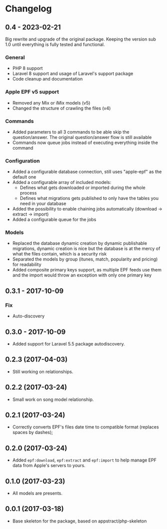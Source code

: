# Changelog

## 0.4 - 2023-02-21
Big rewrite and upgrade of the original package. Keeping the version sub 1.0 until everything is fully tested and functional.

### General
- PHP 8 support
- Laravel 8 support and usage of Laravel's support package
- Code cleanup and documentation

### Apple EPF v5 support
- Removed any Mix or iMix models (v5)
- Changed the structure of crawling the files (v4)

### Commands
- Added parameters to all 3 commands to be able skip the question/answer. The original question/answer flow is still available
- Commands now queue jobs instead of executing everything inside the command

### Configuration
- Added a configurable database connection, still uses "apple-epf" as the default one
- Added a configurable array of included models:
  - Defines what gets downloaded or imported during the whole process
  - Defines what migrations gets published to only have the tables you need in your database
- Added the possibility to enable chaining jobs automatically (download -> extract -> import)
- Added a configurable queue for the jobs

### Models
- Replaced the database dynamic creation by dynamic publishable migrations, dynamic creation is nice but the database is at the mercy of what the files contain, which is a security risk
- Separated the models by group (itunes, match, popularity and pricing) for readability
- Added composite primary keys support, as multiple EPF feeds use them and the import would throw an exception with only one primary key

## 0.3.1 - 2017-10-09
### Fix
- Auto-discovery

## 0.3.0 - 2017-10-09
- Added support for Laravel 5.5 package autodiscovery.

## 0.2.3 (2017-04-03)
- Still working on relationships.

## 0.2.2 (2017-03-24)
- Small work on song model relationship.

## 0.2.1 (2017-03-24)
- Correctly converts EPF's files date time to compatible format (replaces spaces by dashes);

## 0.2.0 (2017-03-24)
- Added `epf:download`, `epf:extract` and `epf:import` to help manage EPF data from Apple's servers to yours.

## 0.1.0 (2017-03-23)
- All models are presents.

## 0.0.1 (2017-03-18)
- Base skeleton for the package, based on appstract/php-skeleton